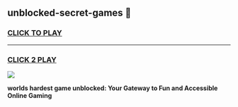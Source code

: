 
## unblocked-secret-games 👋
<h3>
<a href="https://premium.freeplayer.one?title=unblocked-secret-games&ref=14F">CLICK TO PLAY</a></h3>
<hr>

<h3>
<a href="https://premium.freeplayer.one?title=unblocked-secret-games&ref=14F">CLICK 2 PLAY</a>
  
</h3>

<a href="https://premium.freeplayer.one?title=unblocked-secret-games&ref=12F/"><img src="https://clearcache.store/games.png"></a>


**worlds hardest game unblocked: Your Gateway to Fun and Accessible Online Gaming**
